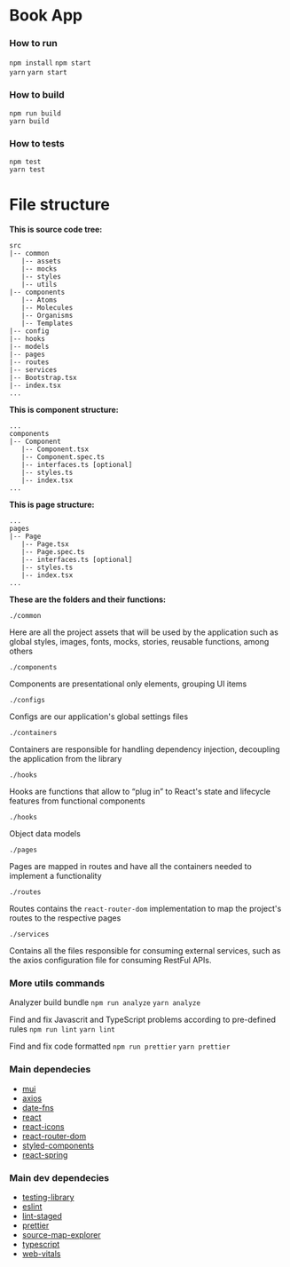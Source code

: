 # Book App

### How to run

`npm install`
`npm start`
<br />
`yarn`
`yarn start`

### How to build

`npm run build`
<br />
`yarn build`

### How to tests

`npm test`
<br />
`yarn test`

# File structure

**This is source code tree:**

```
src
|-- common
   |-- assets
   |-- mocks
   |-- styles
   |-- utils
|-- components
   |-- Atoms
   |-- Molecules
   |-- Organisms
   |-- Templates
|-- config
|-- hooks
|-- models
|-- pages
|-- routes
|-- services
|-- Bootstrap.tsx
|-- index.tsx
...
```

**This is component structure:**

```
...
components
|-- Component
   |-- Component.tsx
   |-- Component.spec.ts
   |-- interfaces.ts [optional]
   |-- styles.ts
   |-- index.tsx
...
```

**This is page structure:**

```
...
pages
|-- Page
   |-- Page.tsx
   |-- Page.spec.ts
   |-- interfaces.ts [optional]
   |-- styles.ts
   |-- index.tsx
...
```

**These are the folders and their functions:**

`./common`

Here are all the project assets that will be used by the application such as global styles, images, fonts, mocks, stories, reusable functions, among others

`./components`

Components are presentational only elements, grouping UI items

`./configs`

Configs are our application's global settings files

`./containers`

Containers are responsible for handling dependency injection, decoupling the application from the library

`./hooks`

Hooks are functions that allow to “plug in” to React's state and lifecycle features from functional components

`./hooks`

Object data models

`./pages`

Pages are mapped in routes and have all the containers needed to implement a functionality

`./routes`

Routes contains the `react-router-dom` implementation to map the project's routes to the respective pages

`./services`

Contains all the files responsible for consuming external services, such as the axios configuration file for consuming RestFul APIs.

### More utils commands

Analyzer build bundle
`npm run analyze`
`yarn analyze`

Find and fix Javascrit and TypeScript problems according to pre-defined rules
`npm run lint`
`yarn lint`

Find and fix code formatted
`npm run prettier`
`yarn prettier`

### Main dependecies

- [mui](https://mui.com/pt/)
- [axios](https://www.npmjs.com/package/axios)
- [date-fns](https://date-fns.org/)
- [react](https://reactjs.org/)
- [react-icons](https://react-icons.github.io/react-icons/)
- [react-router-dom](https://reactrouter.com/web/guides/quick-start)
- [styled-components](https://styled-components.com/)
- [react-spring](https://react-spring.io/)

### Main dev dependecies

- [testing-library](https://testing-library.com/)
- [eslint](https://eslint.org/)
- [lint-staged](https://www.npmjs.com/package/lint-staged)
- [prettier](https://prettier.io/)
- [source-map-explorer](https://www.npmjs.com/package/source-map-explorer)
- [typescript](https://www.typescriptlang.org/)
- [web-vitals](https://web.dev/vitals/)
